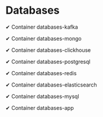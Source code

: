 # Databases

✔ Container databases-kafka

✔ Container databases-mongo

✔ Container databases-clickhouse

✔ Container databases-postgresql

✔ Container databases-redis

✔ Container databases-elasticsearch

✔ Container databases-mysql

✔ Container databases-app

